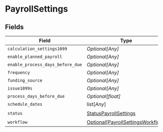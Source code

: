 # PayrollSettings


## Fields

| Field                                                                               | Type                                                                                | Required                                                                            | Description                                                                         |
| ----------------------------------------------------------------------------------- | ----------------------------------------------------------------------------------- | ----------------------------------------------------------------------------------- | ----------------------------------------------------------------------------------- |
| `calculation_settings1099`                                                          | *Optional[Any]*                                                                     | :heavy_minus_sign:                                                                  | N/A                                                                                 |
| `enable_planned_payroll`                                                            | *Optional[Any]*                                                                     | :heavy_minus_sign:                                                                  | N/A                                                                                 |
| `enable_process_days_before_due`                                                    | *Optional[Any]*                                                                     | :heavy_minus_sign:                                                                  | N/A                                                                                 |
| `frequency`                                                                         | *Optional[Any]*                                                                     | :heavy_minus_sign:                                                                  | N/A                                                                                 |
| `funding_source`                                                                    | *Optional[Any]*                                                                     | :heavy_minus_sign:                                                                  | N/A                                                                                 |
| `issue1099s`                                                                        | *Optional[Any]*                                                                     | :heavy_minus_sign:                                                                  | N/A                                                                                 |
| `process_days_before_due`                                                           | *Optional[float]*                                                                   | :heavy_minus_sign:                                                                  | N/A                                                                                 |
| `schedule_dates`                                                                    | list[*Any*]                                                                         | :heavy_minus_sign:                                                                  | N/A                                                                                 |
| `status`                                                                            | [StatusPayrollSettings](../../models/shared/statuspayrollsettings.md)               | :heavy_check_mark:                                                                  | N/A                                                                                 |
| `workflow`                                                                          | [Optional[PayrollSettingsWorkflow]](../../models/shared/payrollsettingsworkflow.md) | :heavy_minus_sign:                                                                  | N/A                                                                                 |